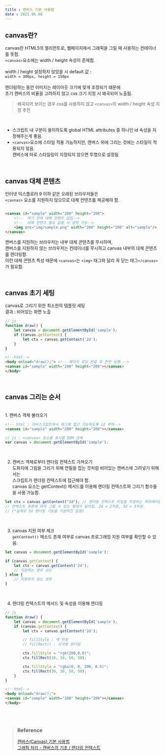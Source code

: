 ```yaml
---
title : 캔버스 기본 사용법  
date : 2021.06.08
---
```


## canvas란?

canvas란 HTML5의 엘리먼트로, 웹페이지에서 그래픽을 그릴 때 사용하는 컨테이너를 뜻함.  
`<canvas>`요소에는 width / height 속성이 존재함.   
<br>
width / height 설정하지 않았을 시 default 값 :  
`width = 300px, height = 150px`  
<br>
렌더링하는 동안 이미지는 레이아웃 크기에 맞게 조정되기 떄문에    
초기 캔버스의 비율을 고려하지 않고 css 크기 지정 시 왜곡되어 노출됨.
> 왜곡되어 보이는 경우 css를 사용하지 않고 `<canvas>`의 width / height 속성 지정 추천
<br>

- 스크립트 내 구분이 용이하도록 global HTML attributes 중 하나인 id 속성을 지정해주는게 좋음.
- `<canvas>`요소에 스타일 적용 가능하지만, 캔버스 위에 그리는 것에는 스타일이 적용되지 않음.  
  캔버스에 따로 스타일링이 지정되지 않으면 투명으로 설정됨

<br>

## canvas 대체 콘텐츠

인터넷 익스플로러 9 이하 같은 오래된 브라우저들은   
`<cavnas>` 요소를 지원하지 않으므로 대체 컨텐츠를 제공해야 함.

```html

<canvas id="sample" width="200" height="200">
    <!--  여기 안에 대체 컨텐츠 삽입-->
    <!--  대체 컨텐츠 필요 없을 시 생략 가능-->
    <img src="img/sample.png" width="200" height="200" alt="sample"/>
</canvas>
```

캔버스를 지원하는 브라우저는 내부 대체 콘텐츠를 무시하며,   
캔버스를 지원하지 않는 브라우저는 컨테이너를 무시하고 canvas 내부의 대체 콘텐츠를 렌더링함.  
이런 대체 콘텐츠 특성 때문에 `<canvas>`는 `<img>` 태그와 달리 꼭 닫는 태그`</canvas>`가 필요함.

<br>

## canvas 초기 세팅

canvas로 그리기 위한 최소한의 템플릿 세팅  
결과 : 비어있는 화면 노출

```js
// js
function draw() {
    let canvas = document.getElementById('sample');
    if (canvas.getContext) {
        let ctx = canvas.getContext('2d');
    }
}
```

```html
<!--html-->
<body onload="draw();"> <!-- 페이지 로딩 완료 후 한번 실행 -->
<canvas id="sample" width="200" height="200"></canvas>
</body>
```

<br>

## canvas 그리는 순서

<br>
1. 캔버스 객체 불러오기

```html
<!-- html : 자바스크립트에서 태그에 접근 가능하도록 id 부여-->
<canvas id="sample" width="200" height="200"></canvas>
```

```js
// js : <canvas> 요소를 표시할 DOM 검색
var canvas = document.getElementById('sample');
```

<br>

2. 캔버스 객체로부터 렌더링 컨텍스트 가져오기  
   도화지에 그림을 그리기 위해 연필을 잡는 것처럼 비어있는 캔버스에 그려넣기 위해서는  
   스크립트가 랜더링 컨텍스트에 접근해야 함.  
   canvas 요소는 getContext() 메서드를 이용해 렌더링 컨텍스트와 그리기 함수들을 사용 가능함.

```js
let ctx = canvas.getContext("2d"); // 렌더링 컨텍스트 타입을 지정하는 파라메터를 가짐
// 컨텍스트 종류에 따라 그릴 수 있는 형태가 달라짐. 2d = 2차원, 3d = 3차원.
// (*실제로 3d 렌더링 기능을 지원하진 않음)  
```

<br>

3. canvas 지원 여부 체크  
   `getContext()` 메소드 존재 여부로 canvas 프로그래밍 지원 여부를 확인할 수 있음.

```js
let canvas = document.getElementById('sample');

if (canvas.getContext) {
    let ctx = canvas.getContext('2d');
    // 지원하는 경우 코드
} else {
    // 지원하지 않는 경우
}
```

<br>

4. 렌더링 컨텍스트의 메서드 및 속성을 이용해 렌더링

```js
// js
function draw() {
    let canvas = document.getElementById('sample');
    if (canvas.getContext) {
        let ctx = canvas.getContext('2d');

        // fillStyle : 색 지정
        // fillRect() : 사각형 렌더링

        ctx.fillStyle = "rgb(200,0,0)";
        ctx.fillRect(10, 10, 50, 50);

        ctx.fillStyle = "rgba(0, 0, 200, 0.5)";
        ctx.fillRect(30, 30, 50, 50);
    }
}
```

```html
<!--html-->
<body onload="draw();">
<canvas id="sample" width="200" height="200"></canvas>
</body>
```

<br>
<br>

> ### Reference  
> [캔버스(Canvas) 기본 사용법](https://developer.mozilla.org/ko/docs/Web/API/Canvas_API/Tutorial/Basic_usage)  
> [그래픽 처리 - 캔버스의 기초 / 렌더링 컨텍스트](https://cherryopatra.tistory.com/92)
